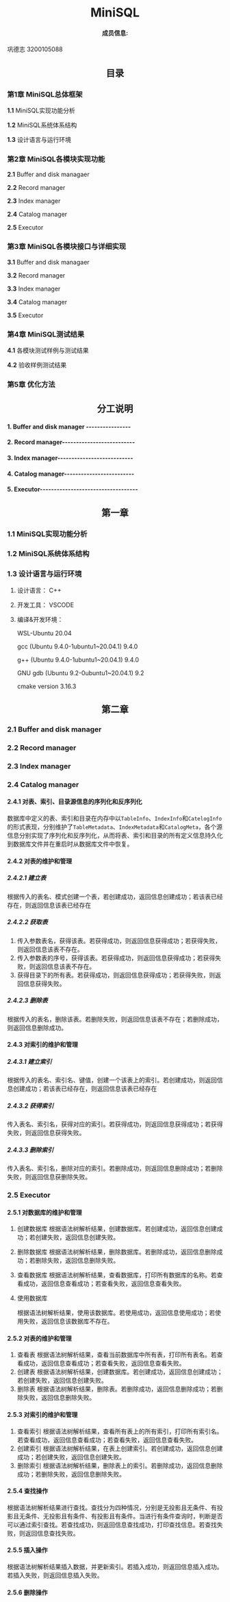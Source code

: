 





<br/><br/><br/><br/><br/><br/><br/><br/><br/><br/>

# <center>**MiniSQL**<center>

#### <center>成员信息:<center>

巩德志 3200105088


<div STYLE="page-break-after: always;"></div>


## <center>目录<center>

### **第1章 MiniSQL总体框架**

**1.1** MiniSQL实现功能分析

**1.2** MiniSQL系统体系结构

**1.3** 设计语言与运行环境

### **第2章 MiniSQL各模块实现功能**

**2.1** Buffer and disk managaer

**2.2** Record manager

**2.3** Index manager

**2.4** Catalog manager

**2.5** Executor


### **第3章 MiniSQL各模块接口与详细实现**
**3.1** Buffer and disk managaer

**3.2** Record manager

**3.3** Index manager

**3.4** Catalog manager

**3.5** Executor

### **第4章 MiniSQL测试结果**
**4.1** 各模块测试样例与测试结果

**4.2** 验收样例测试结果

### **第5章 优化方法**



<div STYLE="page-break-after: always;"></div>

## <center>分工说明<center>

#### 1. Buffer and disk manager ----------------
#### 2. Record manager--------------------------
#### 3. Index manager---------------------------
#### 4. Catalog manager-------------------------
#### 5. Executor-----------------------------------

<div STYLE="page-break-after: always;"></div>

## <center>第一章<center>
### **1.1 MiniSQL实现功能分析**
### **1.2 MiniSQL系统体系结构**
### **1.3 设计语言与运行环境**

1. 设计语言： C++

2. 开发工具： VSCODE

3. 编译&开发环境： 

   WSL-Ubuntu 20.04

   gcc (Ubuntu 9.4.0-1ubuntu1~20.04.1) 9.4.0

   g++ (Ubuntu 9.4.0-1ubuntu1~20.04.1) 9.4.0

   GNU gdb (Ubuntu 9.2-0ubuntu1~20.04.1) 9.2

   cmake version 3.16.3

<div STYLE="page-break-after: always;"></div>

## <center>第二章<center>
### **2.1 Buffer and disk manager**
### **2.2 Record manager**
### **2.3 Index manager**
### **2.4 Catalog manager**

#### 2.4.1 对表、索引、目录源信息的序列化和反序列化

数据库中定义的表、索引和目录在内存中以`TableInfo`、`IndexInfo`和`CatelogInfo`的形式表现，分别维护了`TableMetadata`、`IndexMetadata`和`CatalogMeta`，各个源信息分别实现了序列化和反序列化，从而将表、索引和目录的所有定义信息持久化到数据库文件并在重启时从数据库文件中恢复。

#### 2.4.2 对表的维护和管理

##### 2.4.2.1 建立表

根据传入的表名、模式创建一个表，若创建成功，返回信息创建成功；若该表已经存在，则返回信息该表已经存在

##### 2.4.2.2 获取表

1. 传入参数表名，获得该表。若获得成功，则返回信息获得成功；若获得失败，则返回信息该表不存在。
2. 传入参数表的序号，获得该表。若获得成功，则返回信息获得成功；若获得失败，则返回信息该表不存在。
3. 获得目录下的所有表。若获得成功，则返回信息获得成功；若获得失败，则返回信息获得失败。

##### 2.4.2.3 删除表

根据传入的表名，删除该表。若删除失败，则返回信息该表不存在；若删除成功，则返回信息删除成功。

#### 2.4.3 对索引的维护和管理

##### 2.4.3.1 建立索引

根据传入的表名、索引名、键值，创建一个该表上的索引。若创建成功，则返回信息创建成功；若该表已经存在，则返回信息该表已经存在

##### 2.4.3.2 获得索引

传入表名、索引名，获得对应的索引。若获得成功，则返回信息获得成功；若获得失败，则返回信息获得失败。

##### 2.4.3.3 删除索引

传入表名、索引名，删除对应的索引。若删除成功，则返回信息删除成功；若删除失败，则返回信息获删除失败。

### **2.5 Executor**

#### 2.5.1 对数据库的维护和管理

1. 创建数据库
   根据语法树解析结果，创建数据库。若创建成功，返回信息创建成功；若创建失败，返回信息创建失败。

2. 删除数据库
   根据语法树解析结果，删除数据库。若删除成功，返回信息删除成功；若删除失败，返回信息删除失败。

3. 查看数据库
   根据语法树解析结果，查看数据库，打印所有数据库的名称。若查看成功，返回信息查看成功；若查看失败，返回信息查看失败。

4. 使用数据库

   根据语法树解析结果，使用该数据库。若使用成功，返回信息使用成功；若使用失败，返回信息该数据库不存在。

#### 2.5.2 对表的维护和管理

1. 查看表
   根据语法树解析结果，查看当前数据库中所有表，打印所有表名。若查看成功，返回信息查看成功；若查看失败，返回信息查看失败。
2. 创建表
   根据语法树解析结果，创建数据库。若创建成功，返回信息创建成功；若创建失败，返回信息创建失败。
3. 删除表
   根据语法树解析结果，删除表。若删除成功，返回信息删除成功；若删除失败，返回信息删除失败。

#### 2.5.3 对索引的维护和管理

1. 查看索引
   根据语法树解析结果，查看所有表上的所有索引，打印所有索引名。若查看成功，返回信息查看成功；若查看失败，返回信息查看失败。
2. 创建索引
   根据语法树解析结果，在表上创建索引。若创建成功，返回信息创建成功；若创建失败，返回信息创建失败。
3. 删除索引
   根据语法树解析结果，删除表上的索引。若删除成功，返回信息删除成功；若删除失败，返回信息删除失败。

#### 2.5.4 查找操作

根据语法树解析结果进行查找。查找分为四种情况，分别是无投影且无条件、有投影且无条件、无投影且有条件、有投影且有条件。当进行有条件查询时，判断是否可以通过索引查找。若查找成功，则返回信息查找成功，打印查找信息。若查找失败，则返回信息查找失败。

#### 2.5.5 插入操作

根据语法树解析结果插入数据，并更新索引。若插入成功，则返回信息插入成功。若插入失败，则返回信息插入失败。

#### 2.5.6 删除操作

根据语法树解析结果删除数据，并更新索引。若删除成功，则返回信息删除成功。若删除失败，则返回信息删除失败。

#### 2.5.7 更新操作

根据语法树解析结果更新数据，并判断是否需要更新索引。若更新的field为索引键值，则需要更新索引。若更新成功，则返回信息更新成功。若更新失败，则返回信息更新失败。

#### 2.5.8 终止操作

退出程序

<div STYLE="page-break-after: always;"></div>

## <center>第三章<center>
### **3.1 Buffer and disk manager**
### **3.2 Record manager**
### **3.3 Index manager**
### **3.4 Catalog manager**

#### 3.4.1 table

`uint32_t TableMetadata::SerializeTo(char *buf) const`

TableMetaData的序列化，将MAGIC_NUM、table_id_t、size_t、page_id_t、schema依次写入字节流buf，每次读出后buf增加相应的推进字节数，写入table_name前先写入其大小size_t，返回buf指针推进的字节数ofs



`uint32_t TableMetadata::DeserializeFrom(char *buf, TableMetadata *&table_meta, MemHeap *heap）`

TableMetaData的反序列化，将MAGIC_NUM、table_id_t、table_name、page_id_t、schema依次读出字节流buf，读出table_name前读出其大小size_t，并通过读出的各个参数构造TableMetaData。返回buf指针推进的字节数ofs



`uint32_t TableMetadata::GetSerializedSize() const`

获得TableMetaData的序列化长度，返回值等于序列化中的返回值。

#### 3.4.2 index

`uint32_t IndexMetadata::SerializeTo(char *buf) const`

IndexMetaData的序列化，将MAGIC_NUM、index_id_t、index_name、table_id_t、key_map依次写入字节流buf，每次读出后buf增加相应的推进字节数，写入index_name、key_map前先写入其大小size_t，返回buf指针推进的字节数ofs



`uint32_t IndexMetadata::DeserializeFrom(char *buf, IndexMetadata *&index_meta, MemHeap *heap)`

IndexMetaData的反序列化，将MAGIC_NUM、index_id_t、index_name、table_id_t、key_map依次读出字节流buf，读出index_name、key_map前读出其大小size_t，并通过读出的各个参数构造TableMetaData。返回buf指针推进的字节数ofs



`uint32_t IndexMetadata::GetSerializedSize() const`

获得IndexMetaData的序列化长度，返回值等于序列化中的返回值。

#### 3.4.3 catalog

`void CatalogMeta::SerializeTo(char *buf) const`

CatalogMeta的序列化，将MAGIC_NUM、table_meta_pages、index_meta_pages依次写入字节流buf，每次读入后buf增加相应的推进字节数，写入table_meta_pages、index_meta_pages前先写入其大小size_t



`CatalogMeta *CatalogMeta::DeserializeFrom(char *buf, MemHeap *heap)`

CatalogMeta的反序列化，将MAGIC_NUM、table_meta_pages、index_meta_pages依次读出字节流buf，每次读入后buf增加相应的推进字节数，读出table_meta_pages、index_meta_pages前先读出其大小size_t，根据读出的参数构造catalogmeta。



`uint32_t CatalogMeta::GetSerializedSize() const`

获得CatalogMeta的序列化长度，返回值等于序列化中的buf推进buf长度。



`CatalogManager::CatalogManager(BufferPoolManager *buffer_pool_manager, LockManager *lock_manager, LogManager *log_manager, bool init)`

CatalogManager构造函数，将catalogmeta进行反序列化，从page里取出来。遍历所有表的数据页，反序列化得到tablemetadata，创建tableheap，并初始化tableinfo，并压入tables_ 和 table_names_ 。遍历所有索引的数据页，反序列化得到indexmetadata，初始化indexinfo，并压入index_names_ 和 indexes_ 。



`CatalogManager::~CatalogManager()`

将catalog_meta序列化罗盘，并删除堆



`dberr_t CatalogManager::CreateTable(const string &table_name, TableSchema *schema, Transaction *txn,TableInfo *&table_info)`

调用GetNextTableId()得到新表id，push进table_names。调用内存池分配新页，调用TableInfo::Create给table_info分配内存，构造tablemetadata和tableheap，并初始化table_info，压入tables_。将tablemetadata和catalog_meta序列化落盘。



`dberr_t CatalogManager::GetTable(const string &table_name, TableInfo &table_info)`

遍历tables_names_ ，找到对应的table_id，返回*table_info* = tables_[table_id];



`dberr_t CatalogManager::GetTable(const table_id_t table_id, TableInfo &table_info)`

返回*table_info* = tables_[table_id];



`dberr_t CatalogManager::GetTables(vector<TableInfo > &tables) const`

遍历tables_，压入tables。



`dberr_t CatalogManager::DropTable(const string &table_name)`

在table_names_ ，talbles_ ，table_meta_pages中删除该表，释放table_metadata的数据页，将更新后的catalog_meta序列化落盘。



`dberr_t CatalogManager::CreateIndex(const std::string &table_name, const string &index_name, const std::vector<std::string> &index_keys, Transaction txn, IndexInfo &index_info)`

遍历index_names_ ，如果没有建立在table_name上的索引，则调用GetNextIndexId()，建立new_index，将new_index压入index_names_ 。如果存在建立在table_name上的索引，则将new_index压入index_names。调用内存池分配新页，调用IndexInfo::Create给index_info分配内存，构造indexmetadata，并初始化index_info，压入indexes_。将tablemetadata和catalog_meta序列化落盘。



`dberr_t CatalogManager::GetIndex(const std::string &table_name, const std::string &index_name, IndexInfo &index_info) const`

遍历index_names，查看是否有建立在该表上的索引。再遍历indexes，查看该索引是否存在。index_info = indexes_.find(new_index_id)->second;



`dberr_t CatalogManager::DropIndex(const string &table_name, const string &index_name)`

遍历index_names，查看是否有建立在该表上的索引。再遍历indexes，查看该索引是否存在。在index_names，indexes中删除该索引。释放数据页，将catalogmeta序列化落盘。



`dberr_t CatalogManager::GetTableIndexes(const std::string &table_name, std::vector<IndexInfo > &indexes) const`

遍历index_names， 找到对应表上的索引集，压入传入的indexes。



### **3.5 Executor**

 `dberr_t ExecuteCreateDatabase(pSyntaxNode ast, ExecuteContext *context);`

若dbs_ 中存在传入的db_name，返回创建失败。否则新建DBStorageEngine，并插入dbs_ 



 `dberr_t ExecuteDropDatabase(pSyntaxNode ast, ExecuteContext *context);`

若dbs_ 中不存在传入的db_name，返回删除失败。否则在dbs_ 删除db_name，如果被删除是当前使用的数据库，则  current_db_.clear()



 `dberr_t ExecuteShowDatabases(pSyntaxNode ast, ExecuteContext *context);`

判断dbs_ 是否为空。遍历dbs_，打印数据库名字



 `dberr_t ExecuteUseDatabase(pSyntaxNode ast, ExecuteContext *context);`

判断db_name是否存在。将传入的db_name设为current_name



 `dberr_t ExecuteShowTables(pSyntaxNode ast, ExecuteContext *context);`

在current_db中得到catalog，调用GetTables（）获得tables。遍历tables，打印表名。



 `dberr_t ExecuteCreateTable(pSyntaxNode ast, ExecuteContext *context);`

在current_db中得到catalog，遍历语法树，得到column_name, type_, length, table_position, 得到nullable, unique的状态，构造column，再调用TableSchema构造schema，最后调用 CreateTable创建新表。



 `dberr_t ExecuteDropTable(pSyntaxNode ast, ExecuteContext *context);`

在current_db中得到catalog，调用DropTable，删除表。



 `dberr_t ExecuteShowIndexes(pSyntaxNode ast, ExecuteContext *context);`

在current_db中得到catalog，遍历tables，调用GetTableIndexes获得每张表上的表名并打印。



 `dberr_t ExecuteCreateIndex(pSyntaxNode ast, ExecuteContext *context);`

在current_db中得到catalog，遍历语法树，得到table_name, index_name, index_keys，再调用CreateIndex构造indexinfo。遍历堆表，构造key_map上的entry，调用InsertEntry插入数据库条目。



 `dberr_t ExecuteDropIndex(pSyntaxNode ast, ExecuteContext *context);`

在current_db中得到catalog，调用GetTables获得tables，遍历tables，找到索引所在的表，调用DropIndex删除索引。



`bool DFS(pSyntaxNode ast, TableIterator &iter, Schema *schema)`

为了实现sql语句中的条件判断，在此实现了判断函数DFS。传入首个类型为kNodeCompareOperator或kNodeConnector的语法树节点ast，table迭代器iter，表的schema。递归方式如下，若connector为and，则返回子节点和子节点的右节点的返回结果的交集。若connector为or，则返回子节点和子节点的右节点的返回结果的并集。

```c++
if (strcmp(connector, "and") && DFS(ast->child_, iter, schema) && DFS(ast->child_->next_, iter, schema))
      return true;
    else if (strcmp(connector, "or") && (DFS(ast->child_, iter, schema) || DFS(ast->child_->next_, iter, schema)))
      return true;
```

递归出口为ast类型为kNodeCompareOperator，根据操作符不同进行不同的判断

```c++
if (strcmp(item, "=") == 0 && strcmp(l_value, r_value) == 0)
      return true;
    else if (strcmp(item, ">") == 0 && strcmp(l_value, r_value) > 0)
      return true;
    else if (strcmp(item, ">=") == 0 && strcmp(l_value, r_value) >= 0)
      return true;
    else if (strcmp(item, "<=") == 0 && strcmp(l_value, r_value) <= 0)
      return true;
    else if (strcmp(item, "<") == 0 && strcmp(l_value, r_value) < 0)
      return true;
    else if (strcmp(item, "<>") == 0 && strcmp(l_value, r_value) != 0)
      return true;
```



 `dberr_t ExecuteSelect(pSyntaxNode ast, ExecuteContext *context);`

解析语法树，select分为四种情况，分别是无投影且无条件、有投影且无条件、无投影且有条件、有投影且有条件。

无投影无条件时，调用堆表迭代器，打印每条column的field。

有投影无条件时，记录投影的column_name，调用堆表迭代器，打印投影column_name对应的field

无投影有条件时，根据条件判断是否可以通过索引加速查找。调用堆表迭代器，调用DFS判断row是否符合条件，打印每条column的field。

有投影有条件时，记录投影的column_name，根据条件判断是否可以通过索引加速查找。调用堆表迭代器，调用DFS判断row是否符合条件，打印投影column_name对应的field



 `dberr_t ExecuteInsert(pSyntaxNode ast, ExecuteContext *context);`

解析语法树，读入每一个field，构造row，调用InsertTuple插入tuple。调用InsertEntry插入索引条目。



 `dberr_t ExecuteDelete(pSyntaxNode ast, ExecuteContext *context);`

解析语法树，读入每一个field，如果有条件约束，调用DFS判断是否满足条件。读入每一个field，构造row，调用UpdateTuple更新tuple。调用InsertEntry、RemoveEntry来更新索引条目。



 `dberr_t ExecuteUpdate(pSyntaxNode ast, ExecuteContext *context);`

解析语法树，读入每一个field，如果有条件约束，调用DFS判断是否满足条件。读入每一个field，构造row，调用MarkDelete删除tuple。调用RemoveEntry删除索引条目。



 `dberr_t ExecuteExecfile(pSyntaxNode ast, ExecuteContext *context);`

按行从文件中读入sql语句，借用main中的程序运行sql语句。



 `dberr_t ExecuteQuit(pSyntaxNode ast, ExecuteContext *context);`

设置flag_quit，*context*->flag_quit_ = true;

<div STYLE="page-break-after: always;"></div>

## <center>第四章<center>
### **4.1 各模块测试样例说明及结果**

#### 4.1.4 catalog

![image](https://images-tc.oss-cn-beijing.aliyuncs.com/20220609204927157.png)

#### 4.1.5 executor

database相关操作和测试结果如下：

创建三个数据库db0, db1, db2

展示数据库

删除数据库db2

展示数据库

使用数据库db0

 ![image](https://images-tc.oss-cn-beijing.aliyuncs.com/20220609111637656.png)



table相关操作和测试结果如下：

创建一系列表，格式不正确的表返回结果创建失败

![image](https://images-tc.oss-cn-beijing.aliyuncs.com/20220609112601961.png)



展示所有表

![image](https://images-tc.oss-cn-beijing.aliyuncs.com/20220609112649457.png)



插入三条数据

![image](https://images-tc.oss-cn-beijing.aliyuncs.com/20220609192612171.png)

不同的select操作

无投影无条件

![image](https://images-tc.oss-cn-beijing.aliyuncs.com/20220609192658193.png)

有投影无条件

![image](https://images-tc.oss-cn-beijing.aliyuncs.com/20220609195321719.png)

无投影有条件

![image](https://images-tc.oss-cn-beijing.aliyuncs.com/20220609195426645.png)

有投影有条件

![image](https://images-tc.oss-cn-beijing.aliyuncs.com/20220609215819029.png)

无条件更新

![image](https://images-tc.oss-cn-beijing.aliyuncs.com/20220609220123192.png)

查看结果

![image](https://images-tc.oss-cn-beijing.aliyuncs.com/20220609220141207.png)

有条件更新

![image](https://images-tc.oss-cn-beijing.aliyuncs.com/20220609220241127.png)

查看结果

![image](https://images-tc.oss-cn-beijing.aliyuncs.com/20220609220305430.png)

删除

![image](https://images-tc.oss-cn-beijing.aliyuncs.com/20220609220515992.png)

查看结果

![image](https://images-tc.oss-cn-beijing.aliyuncs.com/20220609220538309.png)

创建并查看索引

![image](https://images-tc.oss-cn-beijing.aliyuncs.com/20220609220741100.png)

删除索引

![image](https://images-tc.oss-cn-beijing.aliyuncs.com/20220609220844591.png)

删除表的全部内容

![image](https://images-tc.oss-cn-beijing.aliyuncs.com/20220609220949258.png)

删除表

![image](https://images-tc.oss-cn-beijing.aliyuncs.com/20220609231810146.png)

### **4.2 验收样例测试结果**

1.创建三个数据库:
create database db0;
create database db1;
create database db2;

![image](https://images-tc.oss-cn-beijing.aliyuncs.com/20220610182416263.png)

2.展示数据库:
show databases;
选定数据库:use db0;

![image](https://images-tc.oss-cn-beijing.aliyuncs.com/20220610182458514.png)



3.创建两个表:
create table account(
id int,
name char(30) unique,
balance float,
primary key(id));

create table test(
id int,
cc float);

![image](https://images-tc.oss-cn-beijing.aliyuncs.com/20220610182609840.png)



4.展示所有表
show tables;

![image](https://images-tc.oss-cn-beijing.aliyuncs.com/20220610182628286.png)



5.插入二十条记录
execfile "/mnt/e/minisql/src/exe.txt";

![image](https://images-tc.oss-cn-beijing.aliyuncs.com/20220610183334956.png)



6.显示全部的record查看插入结果
select * from account;

![image](https://images-tc.oss-cn-beijing.aliyuncs.com/20220610183419286.png)



7.点查询操作:
select * from account where id = 12500008;
select * from account where balance = 57.41000;
select * from account where name = "name6";

![image](https://images-tc.oss-cn-beijing.aliyuncs.com/20220610185323577.png)

select * from account where id <> 12500007;

![image](https://images-tc.oss-cn-beijing.aliyuncs.com/20220610185350320.png)

select * from account where balance <> 57.41000;

![image](https://images-tc.oss-cn-beijing.aliyuncs.com/20220610185415536.png)

select * from account where name <> "name0";

![image](https://images-tc.oss-cn-beijing.aliyuncs.com/20220610185431086.png)

select * from account where id >= 12500006;

![image](https://images-tc.oss-cn-beijing.aliyuncs.com/20220610185446532.png)

select * from account where id <= 12500009;

![image](https://images-tc.oss-cn-beijing.aliyuncs.com/20220610185500210.png)



8.多条件查询与投影
select id,name from account where id>=12500004 and name <="name7";

![image](https://images-tc.oss-cn-beijing.aliyuncs.com/20220610185600799.png)

select name,id from account where id>=12500004 and name <="name7" or id = 125000008;

![image](https://images-tc.oss-cn-beijing.aliyuncs.com/20220610185626429.png)

select balance from account where name <> "name8" and id <> 125000009 or id <= 12500004;

![image](https://images-tc.oss-cn-beijing.aliyuncs.com/20220610185649344.png)

9.唯一约束
insert into account values(12500000,"name21",23.3);
insert into account values(12500021,"name0",25.12);

![image](https://images-tc.oss-cn-beijing.aliyuncs.com/20220610185745437.png)

10.删除
delete from account where id = 12500000;
delete from account where id >=12500004 or id <=12500001;

![image](https://images-tc.oss-cn-beijing.aliyuncs.com/20220610185827307.png)

11.更新
update account set balance = 12.5,name = "name22" where id = 12500002;
update account set balace = 17.5 where id = 12500003;

![image](https://images-tc.oss-cn-beijing.aliyuncs.com/20220610185913746.png)

12.索引
show indexes;

![image](https://images-tc.oss-cn-beijing.aliyuncs.com/20220610185931215.png)

delete from account;

![image](https://images-tc.oss-cn-beijing.aliyuncs.com/20220610190023205.png)



<div STYLE="page-break-after: always;"></div>

## <center>第五章<center>

<div STYLE="page-break-after: always;"></div>



<script type="text/javascript" src="http://cdn.mathjax.org/mathjax/latest/MathJax.js?config=TeX-AMS-MML_HTMLorMML"></script>
<script type="text/x-mathjax-config">
  MathJax.Hub.Config({ tex2jax: {inlineMath: [['$', '$']]}, messageStyle: "none" });
</script>